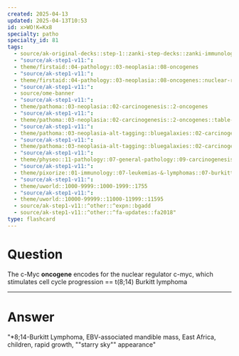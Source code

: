 ```yaml
---
created: 2025-04-13
updated: 2025-04-13T10:53
id: x>WO!K=Kx8
specialty: patho
specialty_id: 81
tags:
  - source/ak-original-decks::step-1::zanki-step-decks::zanki-immunology-+-general-pathology::pathoma-chapter-3-(neoplasia)
  - "source/ak-step1-v11:": 
  - theme/firstaid::04-pathology::03-neoplasia::08-oncogenes
  - "source/ak-step1-v11:": 
  - theme/firstaid::04-pathology::03-neoplasia::08-oncogenes::nuclear-regulators::c-myc
  - "source/ak-step1-v11:": 
  - source/ome-banner
  - "source/ak-step1-v11:": 
  - theme/pathoma::03-neoplasia::02-carcinogenesis::2-oncogenes
  - "source/ak-step1-v11:": 
  - theme/pathoma::03-neoplasia::02-carcinogenesis::2-oncogenes::table-3.3-important-oncogenes::nuclear-regulators
  - "source/ak-step1-v11:": 
  - theme/pathoma::03-neoplasia-alt-tagging::bluegalaxies::02-carcinogenesis::2-oncogenes
  - "source/ak-step1-v11:": 
  - theme/pathoma::03-neoplasia-alt-tagging::bluegalaxies::02-carcinogenesis::2-oncogenes::nuclear-regulators
  - "source/ak-step1-v11:": 
  - theme/physeo::11-pathology::07-general-pathology::09-carcinogenesis
  - "source/ak-step1-v11:": 
  - theme/pixorize::01-immunology::07-leukemias-&-lymphomas::07-burkitt-lymphoma
  - "source/ak-step1-v11:": 
  - theme/uworld::1000-9999::1000-1999::1755
  - "source/ak-step1-v11:": 
  - theme/uworld::10000-99999::11000-11999::11595
  - source/ak-step1-v11::^other::^expn::bgadd
  - source/ak-step1-v11::^other::^fa-updates::fa2018"
type: flashcard
---
```


# Question
The c-Myc **oncogene** encodes for the nuclear regulator c-myc, which stimulates cell cycle progression == t(8;14) Burkitt lymphoma

---

# Answer
"*8;14-Burkitt Lymphoma, EBV-associated mandible mass, East Africa, children, rapid growth, ""starry sky"" appearance"